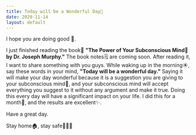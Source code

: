 ```yaml
---
title: Today will be a Wonderful Day🌅
date: 2020-11-14
layout: default
---
```


I hope you are doing good 👋.

I just finished reading the book📕 **"The Power of Your Subconscious Mind🧠 by Dr. Joseph Murphy."** The book notes🗒️ are coming soon. After reading it, I want to share something with you guys. While waking up in the morning☀️, say these words in your mind, **"Today will be a wonderful day."** Saying it will make your day wonderful because it is a suggestion you are giving to your subconscious mind🧠, and your subconscious mind will accept everything you suggest to it without any argument and make it true. Doing this every day will have a significant impact on your life. I did this for a month📅, and the results are excellent✨.

Have a great day.

Stay home🏠, stay safe🧼😷👬